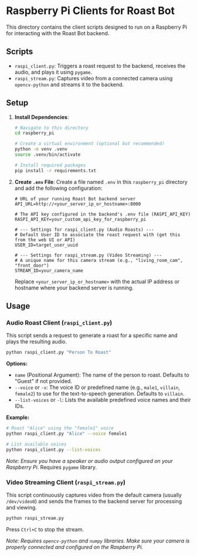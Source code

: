 # Raspberry Pi Clients for Roast Bot

This directory contains the client scripts designed to run on a Raspberry Pi for interacting with the Roast Bot backend.

## Scripts

- `raspi_client.py`: Triggers a roast request to the backend, receives the audio, and plays it using `pygame`.
- `raspi_stream.py`: Captures video from a connected camera using `opencv-python` and streams it to the backend.

## Setup

1.  **Install Dependencies**:

    ```bash
    # Navigate to this directory
    cd raspberry_pi 
    
    # Create a virtual environment (optional but recommended)
    python -m venv .venv
    source .venv/bin/activate
    
    # Install required packages
    pip install -r requirements.txt
    ```

2.  **Create `.env` File**:
    Create a file named `.env` in this `raspberry_pi` directory and add the following configuration:

    ```dotenv
    # URL of your running Roast Bot backend server
    API_URL=http://<your_server_ip_or_hostname>:8000 
    
    # The API key configured in the backend's .env file (RASPI_API_KEY)
    RASPI_API_KEY=your_custom_api_key_for_raspberry_pi
    
    # --- Settings for raspi_client.py (Audio Roasts) ---
    # Default User ID to associate the roast request with (get this from the web UI or API)
    USER_ID=target_user_uuid 
    
    # --- Settings for raspi_stream.py (Video Streaming) ---
    # A unique name for this camera stream (e.g., "living_room_cam", "front_door")
    STREAM_ID=your_camera_name 
    ```

    Replace `<your_server_ip_or_hostname>` with the actual IP address or hostname where your backend server is running.

## Usage

### Audio Roast Client (`raspi_client.py`)

This script sends a request to generate a roast for a specific name and plays the resulting audio.

```bash
python raspi_client.py "Person To Roast"
```

**Options:**

-   `name` (Positional Argument): The name of the person to roast. Defaults to "Guest" if not provided.
-   `--voice` or `-v`: The voice ID or predefined name (e.g., `male1`, `villain`, `female2`) to use for the text-to-speech generation. Defaults to `villain`.
-   `--list-voices` or `-l`: Lists the available predefined voice names and their IDs.

**Example:**

```bash
# Roast "Alice" using the "female1" voice
python raspi_client.py "Alice" --voice female1

# List available voices
python raspi_client.py --list-voices
```

*Note: Ensure you have a speaker or audio output configured on your Raspberry Pi.* Requires `pygame` library.

### Video Streaming Client (`raspi_stream.py`)

This script continuously captures video from the default camera (usually `/dev/video0`) and sends the frames to the backend server for processing and viewing.

```bash
python raspi_stream.py
```

Press `Ctrl+C` to stop the stream.

*Note: Requires `opencv-python` and `numpy` libraries. Make sure your camera is properly connected and configured on the Raspberry Pi.* 